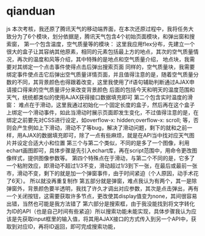 # qianduan
js
本次考核，我还原了腾讯天气的移动端界面，在本次还原过程中，我将任务大致分为了6个模块，划分依据是，腾讯天气包含4个初始页面模块，和弹出窗和搜索窗，
第一个包含温度，空气质量等的模块：
这里我应用flex分布，先建立一个很大的盒子让其容纳其他原素，相同的元素包括最上方的地点，其次的空气质量情况，再次的温度和风等介绍，其中特殊的是地点和空气质量介绍，
地点块，我需要对其绑定一个点击事件使得点击后弹出搜索页面
同样的，空气质量块，我需要绑定事件使点击它后弹出空气质量详情页面，并且值得注意的是，随着空气质量分数的不同，其背景颜色也得跟着改变，这里我使用了if语句辅助判断通过AJAX申请接口得来的空气质量评分来改变背景颜色
后面的包括今天和明天的温度范围和天气，统统都类似的使用AJAX获得接口数据填充即可
第二个包含实时温度的滑窗：
难点在于滑动，这里我通过初始化一个固定长度的盒子，然后再在这个盒子上绑定一个滑动事件，如此当滑动时展示页面即发生变化，不过值得注意的是，在绑定之前要先对CSS进行设定，如overflow-x: hidden;overflow-x: scroll;
等，否则会产生例如上下滑动，滑动不了等bug，解决了滑动问题，剩下的就和之前一样，用AJAX的数据填充即可，除了一点有些麻烦，就是在API当中找对应天气图片并设定合适大小和位置
第三个与第二个类似，不同的是多了一个图像，利用echart画图即可，具体步骤是先引入echart库，再在script范围中，用命令更改图像样式，提供图像参数等。
第四个特殊点在于滑动，与第二个不同的是，它多了一个粘附效应，即滑动不超过1/3不变，滑动超过1/3到下一张，在最后或最前一张市，滑动不变，剩下的就是加一个弹窗事件，由于时间紧迫（个人原因，动手术花了6天）。
所以就没再重复制作
第五部分就是弹窗，难点我认为有两个，其一是除弹窗外，背景颜色要半透明，我找了许久才调出对应参数，其次是点击弹出，再有一个关闭按钮，这需要获取许多节点，更改使其display值变为none，其间很容易出错，当然也可能是我方法错了
第六部分是搜索框，由于我没能找到将文字转化为ID的API（也是自己时间有些紧迫）所以搜索功能未能实现，具体步骤我认为应该是先获取input框里的输入值，将其用AJAX接口的方式传入到另一个API中，获取到对应ID，再将ID返回，即可完成搜索功能，
